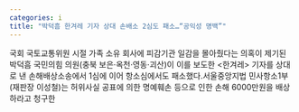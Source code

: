 ```yaml
---
categories: i
title: "박덕흠 한겨레 기자 상대 손배소 2심도 패소…“공익성 명백”"
---
```

국회 국토교통위원 시절 가족 소유 회사에 피감기관 일감을 몰아줬다는 의혹이 제기된 박덕흠 국민의힘 의원(충북 보은·옥천·영동·괴산)이 이를 보도한 &lt;한겨레&gt; 기자를 상대로 낸 손해배상소송에서 1심에 이어 항소심에서도 패소했다.서울중앙지법 민사항소1부(재판장 이성철)는 허위사실 공표에 의한 명예훼손 등으로 인한 손해 6000만원을 배상하라고 청구한